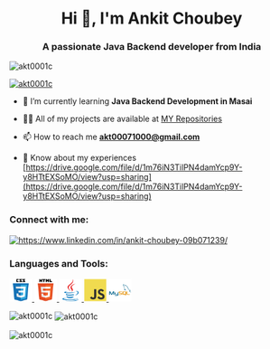 
<h1 align="center">Hi 👋, I'm Ankit Choubey</h1>
<h3 align="center">A passionate Java Backend developer from India</h3>

<p align="left"> <img src="https://komarev.com/ghpvc/?username=akt0001c&label=Profile%20views&color=0e75b6&style=flat" alt="akt0001c" /> </p>

<p align="left"> <a href="https://github.com/ryo-ma/github-profile-trophy"><img src="https://github-profile-trophy.vercel.app/?username=akt0001c" alt="akt0001c" /></a> </p>

- 🌱 I’m currently learning **Java Backend Development in Masai**

- 👨‍💻 All of my projects are available at <a href="https://akt0001c.github.io/">MY Repositories</a>

- 📫 How to reach me **akt00071000@gmail.com**

- 📄 Know about my experiences [https://drive.google.com/file/d/1m76iN3TilPN4damYcp9Y-y8HTtEXSoMO/view?usp=sharing](https://drive.google.com/file/d/1m76iN3TilPN4damYcp9Y-y8HTtEXSoMO/view?usp=sharing)

<h3 align="left">Connect with me:</h3>
<p align="left">
<a href="https://linkedin.com/in/https://www.linkedin.com/in/ankit-choubey-09b071239/" target="blank"><img align="center" src="https://raw.githubusercontent.com/rahuldkjain/github-profile-readme-generator/master/src/images/icons/Social/linked-in-alt.svg" alt="https://www.linkedin.com/in/ankit-choubey-09b071239/" height="30" width="40" /></a>
</p>

<h3 align="left">Languages and Tools:</h3>
<p align="left"> <a href="https://www.w3schools.com/css/" target="_blank" rel="noreferrer"> <img src="https://raw.githubusercontent.com/devicons/devicon/master/icons/css3/css3-original-wordmark.svg" alt="css3" width="40" height="40"/> </a> <a href="https://www.w3.org/html/" target="_blank" rel="noreferrer"> <img src="https://raw.githubusercontent.com/devicons/devicon/master/icons/html5/html5-original-wordmark.svg" alt="html5" width="40" height="40"/> </a> <a href="https://www.java.com" target="_blank" rel="noreferrer"> <img src="https://raw.githubusercontent.com/devicons/devicon/master/icons/java/java-original.svg" alt="java" width="40" height="40"/> </a> <a href="https://developer.mozilla.org/en-US/docs/Web/JavaScript" target="_blank" rel="noreferrer"> <img src="https://raw.githubusercontent.com/devicons/devicon/master/icons/javascript/javascript-original.svg" alt="javascript" width="40" height="40"/> </a> <a href="https://www.mysql.com/" target="_blank" rel="noreferrer"> <img src="https://raw.githubusercontent.com/devicons/devicon/master/icons/mysql/mysql-original-wordmark.svg" alt="mysql" width="40" height="40"/> </a> </p>

<p><img align="left" src="https://github-readme-stats.vercel.app/api/top-langs?username=akt0001c&show_icons=true&locale=en&layout=compact" alt="akt0001c" /></p>

<p>&nbsp;<img align="center" src="https://github-readme-stats.vercel.app/api?username=akt0001c&show_icons=true&locale=en" alt="akt0001c" /></p>

<p><img align="center" src="https://github-readme-streak-stats.herokuapp.com/?user=akt0001c&" alt="akt0001c" /></p>

